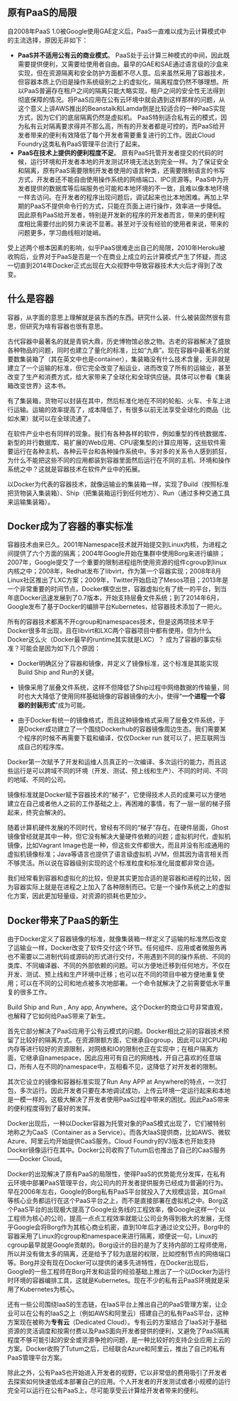 ## 原有PaaS的局限

自2008年PaaS 1.0被Google使用GAE定义后，PaaS一直难以成为云计算模式中的主流选择，原因无非如下：

* **PaaS并不适用公有云的商业模式**。
  PaaS处于云计算三种模式的中间，因此既需要提供便利，又需要给使用者自由。最早的GAE和SAE通过语言级的沙盒来实现，但在资源隔离和安全防护方面都不尽人意。后来虽然采用了容器技术，但容器本质上仍旧是操作系统级别之上的虚拟化，隔离程度仍然不够理想。所以PaaS普遍存在租户之间的隔离只能大略实现，租户之间的安全性无法得到彻底保障的情况。将PaaS应用在公有云环境中就会遇到这样那样的问题，从这个意义上讲AWS推出的Beanstalk和Lamda倒是比较适合的一种PaaS实现方式，因为它们的底层隔离仍然是虚拟机。
  PaaS特别适合私有云的模式，因为私有云对隔离要求得并不那么高，所有的开发者都是可控的，而PaaS给开发者带来的便利有效降低了每个开发者需要重复进行的工作。因此Cloud Foundry这类私有PaaS管理平台流行了起来。
* **PaaS在技术上提供的便利程度不足**。
  原有PaaS托管开发者提交的代码的时候，运行环境和开发者本地的开发测试环境无法达到完全一样。为了保证安全和隔离，原有PaaS需要限制开发者使用的语言种类，还需要限制语言的书写方式，开发者还不能自由使用操作系统的网络端口、IPC资源等。PaaS中为开发者提供的数据库等后端服务也可能和本地环境的不一致，且难以像本地环境一样去访问。在开发者的程序出现问题后，调试起来也比本地困难。再加上早期的PaaS不提供命令行的方式，只能在页面上进行操作，效率进一步降低。
  因此原有PaaS给开发者，特别是开发新的程序的开发者而言，带来的便利程度相比需要付出的努力来说不显著。甚至对于没有经验的使用者来说，带来的问题更多，学习曲线相对陡峭。

受上述两个根本因素的影响，似乎PaaS很难走出自己的局限，2010年Heroku被收购后，业界对于PaaS是否是一个在商业上成立的云计算模式产生了怀疑，而这一切直到2014年Docker正式出现在大众视野中导致容器技术大火后才得到了改变。

## 什么是容器

容器，从字面的意思上理解就是装东西的东西。研究什么装、什么被装固然很有意思，但研究为啥有容器也很有意思。

古代容器中最著名的就是青铜大鼎，历史博物馆必放之物。古老的容器解决了盛放各种物品的问题，同时也建立了量化的标准，比如“九鼎”。现在容器中最著名的就要数集装箱了（其在英文中也是container），集装箱没有什么技术含量，无非就是建立了一个运输的标准，但它完全改变了船运业，进而改变了所有的运输业，甚至改变了生产和消费方式，给大家带来了全球化和全球供应链。具体可以参看《集装箱改变世界》这本书。

有了集装箱，货物可以封装在其中，然后标准化地在不同的轮船、火车、卡车上进行运输。运输的效率提高了，成本降低了，有很多以前无法享受全球化的商品（比如水果）就可以在全球流通了。

在软件产业中也有同样的现象。我们有各种各样的软件，例如重型的传统数据库、新型的并行数据库、易扩展的Web应用、CPU密集型的计算应用等，这些软件需要运行在各种主机、各种云平台和各种操作系统中。多对多的关系令人感到抓狂，为什么不能把这些不同的应用都装到容器里面然后运行在不同的主机、环境和操作系统之中？这就是容器技术在软件产业中的拓展。

以Docker为代表的容器技术，就像运输业的集装箱一样，实现了Build（按照标准把货物装入集装箱）、Ship（把集装箱运行到任何地方）、Run（通过多种交通工具来运输集装箱）。

## Docker成为了容器的事实标准

容器技术由来已久。2001年Namespace技术就开始提交到Linux内核，为进程之间提供了六个方面的隔离；2004年Google开始在集群中使用Borg来进行编排；2007年，Google提交了一个重要的限制进程组所使用资源的组件cgroup到linux内核之中；2008年，Redhat发布了libvirt，作为第一个容器实现；2008年8月Linux社区推出了LXC方案；2009年，Twitter开始启动了Mesos项目；2013年是一个非常重要的时间节点，Docker横空出世，容器虚拟化有了统一的平台，到当年底Docker迅速发展到了0.7版本，开始支持层叠文件系统；到了2014年6月，Google发布了基于Docker的编排平台Kubernetes，给容器技术添加了一把火。

所有的容器技术都离不开cgroup和namespaces技术，但是这两项技术早于Docker很多年出现，且在libvirt和LXC两个容器项目中都有使用，但为什么Docker这么火（Docker最早的runtime其实就是LXC）？ 成为了容器的事实标准？可能会是因为如下几个原因：

* Docker明确区分了容器和镜像，并定义了镜像标准，这个标准是其能实现Build Ship and Run的关键。

* 镜像采用了层叠文件系统，这样不但降低了Ship过程中网络数据的传输量，同时也大大降低了使用同样基础镜像的容器镜像的大小，使得“**一个进程一个容器的封装形式**”成为可能。

* 由于Docker有统一的镜像格式，而且这种镜像格式采用了层叠文件系统，于是Docker成功建立了一个围绕Dockerhub的容器镜像周边生态。我们需要某个程序的时候不再需要下载和编译，仅仅Docker run 就可以了，把互联网当成自己的程序库。


Docker第一次赋予了开发和运维人员真正的一次编译、多次运行的能力，而且这些运行是可以跨域不同的环境（开发、测试、预上线和生产）、不同的时间、不同的地域、不同的公司。

镜像标准就是Docker赋予容器技术的“梯子”，它使得技术人员的成果可以方便地建立在自己或者他人之前的工作基础之上，再困难的事情，有了一层一层的梯子搭起来，终究会解决的。

随着计算机硬件发展的不同时代，曾经有不同的“梯子”存在。在硬件层面，Ghost镜像曾经就是其中一种，但它没有解决大量硬件依赖的问题；虚拟机时代，虚拟机镜像，比如Vagrant Image也是一种，但这些文件都很大，而且并没有形成通用的虚拟机镜像标准；Java等语言也提供了语言级虚拟机 JVM，但其因为语言相关而不够灵活。所以说在容器级别实现的这个标准粒度和标准化层度都非常合适。

我们经常看到容器和虚拟化的比较，但是其实更加合适的是容器和进程的比较，因为容器实际上就是在进程之上加入了各种限制而已。它是一个操作系统之上的虚拟化方案，因此更加轻量级，对资源的损耗也更加少。

## Docker带来了PaaS的新生

由于Docker定义了容器镜像的标准，就像集装箱一样定义了运输的标准然后改变了运输业一样，Docker改变了软件交付这个环节。任何组件、应用或者微服务再也不需要以二进制代码或源码的形式进行交付，不用遇到不同的操作系统、不同的类库、不同编译器、不同的外部依赖的问题。可以方便地迁移到任何地方。不仅在开发、测试、预上线和生产环境中迁移；也可以在不同的项目中被方便地重复使用；可以在不同的公司和地点被多次地部署。一个命令就解决了之前需要低水平重复的很多工作。

Build Ship and Run , Any app, Anywhere。这个Docker的商业口号非常直观，也解释了它如何给PaaS带来了新生。

首先它部分解决了PaaS应用于公有云模式的问题。Docker相比之前的容器技术预留了比较好的隔离方式。在资源限额方面，它继承自cgroup，因此可以对CPU和内存等进行较好的资源限制，对网络和IO的限制也正在实现中；在租户隔离方面，它继承自namespace，因此应用可有自己的网络栈，开自己喜欢的任意端口，所有人在不同的namespace中，互相看不见，这降低了对开发者的限制。

其次它设立的镜像和容器标准实现了Run Any APP at Anywhere的特点，一次打包，多次运行。因此开发者只要在本地调试成功，上传云环境一定运行起来和本地是一模一样的。这极大解决了开发者使用PaaS过程中带来的困扰。因此PaaS带来的便利程度得到了最好的发挥。

Docker出现后，一种以Docker容器为托管对象的PaaS模式出现了，它们被特别地称之为CaaS（Container as a Service）。而各大IaaS提供商，比如AWS、微软Azure、阿里云均开始提供CaaS服务。Cloud Foundry的V3版本也开始支持Docker镜像运行在其中。Docker公司收购了Tutum后也推出了自己的CaaS服务——Docker Cloud。

Docker的出现解决了原有PaaS的局限性，使得PaaS的优势能充分发挥，在私有云环境中部署PaaS管理平台，向公司内的开发者提供服务已经成为普遍的行为。早在2006年左右，Google的Borg私有PaaS平台就投入了大规模运营，其Gmail等核心业务都运行在这个PaaS平台之上，而不是直接部署在虚拟机之中。Borg这个PaaS平台的出现极大提高了Google业务线的工程效率，像Google这样一个以工程师为核心的公司，提高一点点工程效率就能让公司业务得到极大的发展，无怪乎Google会将Borg作为其核心商业机密，直到10年后才通过论文公开。Borg中的容器采用了Linux的cgroup和namespace来进行隔离，顺便说一句，Linux的cgroup最早就是Google贡献的。Borg设计的目的是为了支持内部的工程师使用，所以并没有做太多的隔离，还是给予了较为底层的权限，比如控制节点的网络端口等。Borg并没有现在Docker可以提供的诸多先进特性，在Docker出现后，Google的一些工程师在Borg开发和运营的经验基础上推出了一个以Docker为运行时环境的容器编排工具，这就是Kubernetes。现在不少的私有云PaaS环境就是采用了Kubernetes为核心。

还有一些公司围绕IaaS的生态链，在IaaS平台上推出自己的PaaS管理方案，让企业可以在公有的IaaS之上（例如AWS和阿里云）搭建自己的私有PaaS平台，这种方案现在被称为**专有云**（Dedicated Cloud）。专有云的方案结合了IaaS对于基础资源的灵活调度和按需付费以及PaaS面向开发者提供的便利，又避免了PaaS隔离程度不够可能引起的安全或资源争抢的问题，是一种比较好的支持企业应用上云的方案。Docker收购了Tutum之后，已经联合Azure和阿里云，推出了自己的私有PaaS管理平台方案。

除此之外，公有PaaS也开始进入开发者的视野，它以非常低的费用吸引了开发者去探索如何快速低成本部署自己的应用。个人开发者的开发测试或者小规模的运行完全可以运行在公有PaaS上，尽可能享受云计算给开发者带来的便利。

